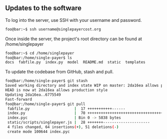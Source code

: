 Updates to the software
-------

To log into the server, use SSH with your username and password.

```sh
foo@bar:~$ ssh username@singlepayercost.org
```

Once inside the server, the project's root directory can be found at /home/singlepayer

```sh
foo@bar:~$ cd /home/singlepayer
foo@bar:/home/single-payer$ ls
docs  fabfile.py  index.py  model  README.md  static  templates
```

To update the codebase from GitHub, stash and pull.

```sh
foo@bar:/home/single-payer$ git stash
Saved working directory and index state WIP on master: 2da16ea allows production style
HEAD is now at 2da16ea allows production style
Updating 2da16ea..6775549
Fast-forward
foo@bar:/home/single-payer$ git pull
 fabfile.py                    |  17 +++++++++++------
 index.py                      |  70 ++++++++++++++++++++++++++++++++++++++++++++++------------------------
 index.pyc                     | Bin 0 -> 5838 bytes
 static/scripts/singlepayer.js |  28 +++++++---------------------
 4 files changed, 64 insertions(+), 51 deletions(-)
 create mode 100644 index.pyc
```





